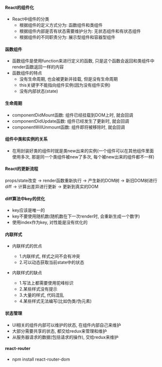 #### React的组件化
 - React中组件的分类
   - 根据组件的定义方式分为: 函数组件和类组件
   - 根据组件内部是否有状态需要维护分为: 无状态组件和有状态组件
   - 根据组件的不同职责分为: 展示型组件和容器型组件

#### 函数组件
 - 函数组件是使用function来进行定义的函数, 只是这个函数会返回和类组件中render函数返回一样的内容
 - 函数组件的特点
   - 没有生命周期, 也会被更新并挂载, 但是没有生命周期
   - this关键字不能指向组件实例(因为没有组件实例)
   - 没有内部状态(state)

#### 生命周期
 - componentDidMount函数: 组件已经挂载到DOM上时, 就会回调
 - componentDidUpdate函数: 组件已经发生了更新时, 就会回调
 - componentWillUnmount函数: 组件即将被移除时, 就会回调

#### 组件中类和实例的关系
 - 在用封装好类的组件时就是类new出来的实例(一个组件可以在其他组件里面使用多次, 那是同一个类组件被new了多次, 每个被new出来的组件都不一样)
  
#### React的更新流程
  props/state改变 -> render函数重新执行 -> 产生新的DOM树 -> 新旧DOM树进行diff -> 计算出差异进行更新 -> 更新到真实的DOM

 
#### diff算法中key的优化
 - key应该是唯一的
 - key不要使用随机数(随机数在下一次render时, 会重新生成一个数字)
 - 使用index作为key, 对性能是没有优化的

#### 内联样式
 - 内联样式的优点
   - 1.内联样式, 样式之间不会有冲突
   - 2.可以动态获取当前state中的状态

 - 内联样式的缺点
   - 1.写法上都需要使用驼峰标识
   - 2.某些样式没有提示
   - 3.大量的样式, 代码混乱
   - 4.某些样式无法编写(比如伪类/伪元素)

#### 状态管理
 - UI相关的组件内部可以维护的状态, 在组件内部自己来维护
 - 大部分需要共享的状态, 都交给redux来管理和维护
 - 从服务器请求的数据(包括请求的操作), 交给redux来维护

#### react-router
 - npm install react-router-dom